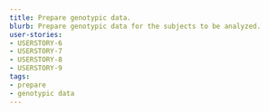 ```yaml
---
title: Prepare genotypic data.
blurb: Prepare genotypic data for the subjects to be analyzed.
user-stories:
- USERSTORY-6
- USERSTORY-7
- USERSTORY-8
- USERSTORY-9
tags:
- prepare
- genotypic data
---
```

